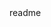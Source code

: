 <snippet>
  <content><![CDATA[
# applicationJs
TODO: Write a project description
## Pre-requis
 Node Package Manager (npm)
 Gulp (npm install -g gulp)
 Bower (npm install -g bower)
## Installation
  Depuis le repertoire racine du projet): npm install bower install
##Lancement
  -gulp serve
]]></content>
  <tabTrigger>readme</tabTrigger>
</snippet>
